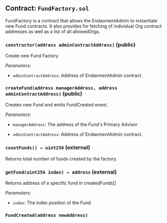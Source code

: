 ## Contract: `FundFactory.sol`
FundFactory is a contract that allows the EndaomentAdmin to
instantiate new Fund contracts. It also provides for fetching of
individual Org contract addresses as well as a list of all
allowedOrgs.



### `constructor(address adminContractAddress)` (public)
Create new Fund Factory



_Parameters:_
- `adminContractAddress`: Address of EndaomentAdmin contract.

### `createFund(address managerAddress, address adminContractAddress)` (public)
Creates new Fund and emits FundCreated event.



_Parameters:_
- `managerAddress`: The address of the Fund's Primary Advisor

- `adminContractAddress`: Address of EndaomentAdmin contract.

### `countFunds() → uint256` (external)
Returns total number of funds created by the factory.




### `getFund(uint256 index) → address` (external)
Returns address of a specific fund in createdFunds[]



_Parameters:_
- `index`: The index position of the Fund


### `FundCreated(address newAddress)`


